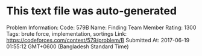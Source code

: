 # This text file was auto-generated

Problem Information:
Code: 579B
Name: Finding Team Member
Rating: 1300
Tags: brute force, implementation, sortings
Link: https://codeforces.com/contest/579/problem/B
Submitted At: 2017-06-19 01:55:12 GMT+0600 (Bangladesh Standard Time)